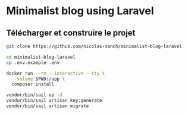 # Minimalist blog using Laravel

## Télécharger et construire le projet

```bash
git clone https://github.com/nicolas-sanch/minimalist-blog-laravel

cd minimalist-blog-laravel
cp .env.example .env

docker run --rm --interactive --tty \
  --volume $PWD:/app \
  composer install

vendor/bin/sail up -d
vendor/bin/sail artisan key:generate               
vendor/bin/sail artisan migrate  
```

